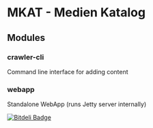 
# MKAT - Medien Katalog

## Modules

### crawler-cli

Command line interface for adding content

### webapp

Standalone WebApp (runs Jetty server internally)


[![Bitdeli Badge](https://d2weczhvl823v0.cloudfront.net/nitram509/mkat/trend.png)](https://bitdeli.com/free "Bitdeli Badge")

